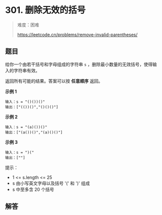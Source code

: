 # 301. 删除无效的括号

> 难度：困难
>
> https://leetcode.cn/problems/remove-invalid-parentheses/

## 题目

给你一个由若干括号和字母组成的字符串 `s` ，删除最小数量的无效括号，使得输入的字符串有效。

返回所有可能的结果。答案可以按 **任意顺序** 返回。

**示例 1**

```
输入：s = "()())()"
输出：["(())()","()()()"]
```

**示例 2**

```
输入：s = "(a)())()"
输出：["(a())()","(a)()()"]
```

**示例 3**

```
输入：s = ")("
输出：[""]
```

提示：

- 1 <= s.length <= 25
- s 由小写英文字母以及括号 '(' 和 ')' 组成
- s 中至多含 20 个括号

## 解答

```typescript

```
